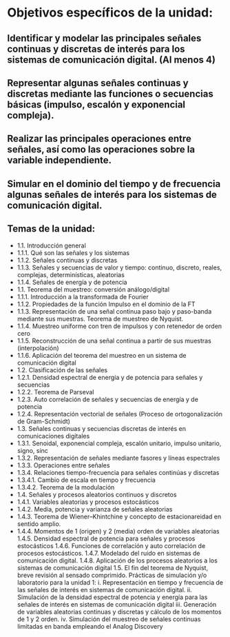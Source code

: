 # Objetivos específicos de la unidad:
## Identificar y modelar las principales señales continuas y discretas de interés para los sistemas de comunicación digital. (Al menos 4)
## Representar algunas señales continuas y discretas mediante las funciones o secuencias básicas (impulso, escalón y exponencial compleja).
## Realizar las principales operaciones entre señales, así como las operaciones sobre la variable independiente.
## Simular en el dominio del tiempo y de frecuencia algunas señales de interés para los sistemas de comunicación digital.
## Temas de la unidad:
- 1.1. Introducción general
- 1.1.1. Qué son las señales y los sistemas
- 1.1.2. Señales continuas y discretas
- 1.1.3. Señales y secuencias de valor y tiempo: continuo, discreto, reales, complejas, determinísticas, aleatorias
- 1.1.4. Señales de energía y de potencia
- 1.1. Teorema del muestreo: conversión análogo/digital
- 1.1.1. Introducción a la transformada de Fourier
- 1.1.2. Propiedades de la función Impulso en el dominio de la FT
- 1.1.3. Representación de una señal continua paso bajo y paso-banda mediante sus muestras. Teorema de muestreo de Nyquist.
- 1.1.4. Muestreo uniforme con tren de impulsos y con retenedor de orden cero
- 1.1.5. Reconstrucción de una señal continua a partir de sus muestras (interpolación)
- 1.1.6. Aplicación del teorema del muestreo en un sistema de comunicación digital
- 1.2. Clasificación de las señales
- 1.2.1. Densidad espectral de energía y de potencia para señales y secuencias
- 1.2.2. Teorema de Parseval
- 1.2.3. Auto correlación de señales y secuencias de energía y de potencia
- 1.2.4. Representación vectorial de señales (Proceso de ortogonalización de Gram-Schmidt)
- 1.3. Señales continuas y secuencias discretas de interés en comunicaciones digitales
- 1.3.1. Senoidal, exponencial compleja, escalón unitario, impulso unitario, signo, sinc
- 1.3.2. Representación de señales mediante fasores y líneas espectrales
- 1.3.3. Operaciones entre señales
- 1.3.4. Relaciones tiempo-frecuencia para señales continúas y discretas
- 1.3.4.1. Cambio de escala en tiempo y frecuencia
- 1.3.4.2. Teorema de la modulación
- 1.4. Señales y procesos aleatorios continuos y discretos
- 1.4.1. Variables aleatorias y procesos estocásticos
- 1.4.2. Media, potencia y varianza de señales aleatorias
- 1.4.3. Teorema de Wiener–Khintchine y concepto de estacionareidad en sentido amplio.
- 1.4.4. Momentos de 1 (origen) y 2 (media) orden de variables aleatorias
1.4.5. Densidad espectral de potencia para señales y procesos estocásticos
1.4.6. Funciones de correlación y auto correlación de procesos estocásticos.
1.4.7. Modelado del ruido en sistemas de comunicación digital.
1.4.8. Aplicación de los procesos aleatorios a los sistemas de comunicación digital
1.5. El fin del teorema de Nyquist, breve revisión al sensado comprimido.
Prácticas de simulación y/o laboratorio para la unidad 1:
i. Representación en tiempo y frecuencia de las señales de interés en sistemas de comunicación
digital.
ii. Simulación de la densidad espectral de potencia y energía para las señales de interés en
sistemas de comunicación digital
iii. Generación de variables aleatorias continuas y discretas y cálculo de los momentos de 1 y 2
orden.
iv. Simulación del muestreo de señales continuas limitadas en banda empleando el Analog
Discovery
